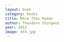 ```yaml
---
layout: book
category: books
title: More Than Human
author: Theodore Sturgeon
year: 2012
image: mth.jpg
---
```

